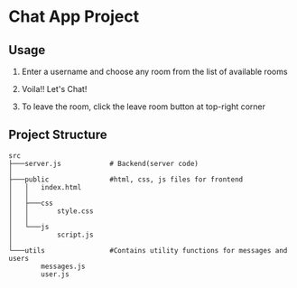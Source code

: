 # Chat App Project

## Usage 

1. Enter a username and choose any room from the list of available rooms

2. Voila!! Let's Chat!

3. To leave the room, click the leave room button at top-right corner

## Project Structure

```
src
├───server.js            # Backend(server code)
│
├───public               #html, css, js files for frontend
│   │   index.html
│   │
│   ├───css
│   │       style.css
│   │
│   └───js
│           script.js
│
└───utils                #Contains utility functions for messages and users
        messages.js
        user.js
```